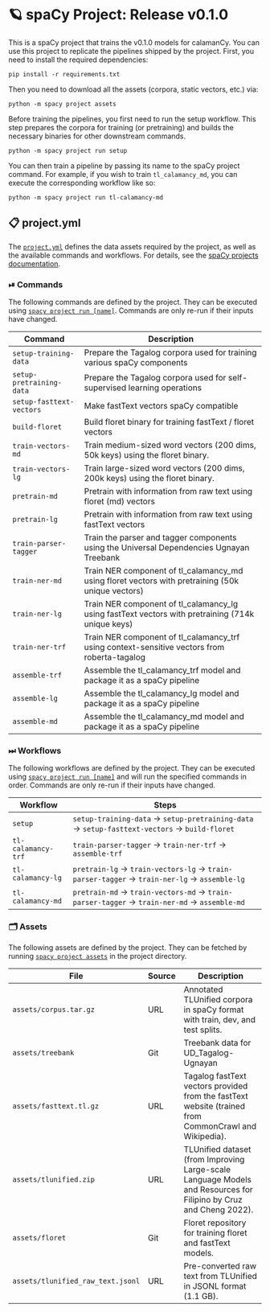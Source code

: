 <!-- SPACY PROJECT: AUTO-GENERATED DOCS START (do not remove) -->

# 🪐 spaCy Project: Release v0.1.0

This is a spaCy project that trains the v0.1.0 models for calamanCy. You can
use this project to replicate the pipelines shipped by the project. First, you need to install the
required dependencies:

```
pip install -r requirements.txt
```

Then you need to download all the assets (corpora, static vectors, etc.) via:

```
python -m spacy project assets
```

Before training the pipelines, you first need to run the setup workflow. This step prepares the
corpora for training (or pretraining) and builds the necessary binaries for other downstream commands.

```
python -m spacy project run setup
```

You can then train a pipeline by passing its name to the spaCy project command. For example, if you wish to train
`tl_calamancy_md`, you can execute the corresponding workflow like so:

```
python -m spacy project run tl-calamancy-md 
```


## 📋 project.yml

The [`project.yml`](project.yml) defines the data assets required by the
project, as well as the available commands and workflows. For details, see the
[spaCy projects documentation](https://spacy.io/usage/projects).

### ⏯ Commands

The following commands are defined by the project. They
can be executed using [`spacy project run [name]`](https://spacy.io/api/cli#project-run).
Commands are only re-run if their inputs have changed.

| Command | Description |
| --- | --- |
| `setup-training-data` | Prepare the Tagalog corpora used for training various spaCy components |
| `setup-pretraining-data` | Prepare the Tagalog corpora used for self-supervised learning operations |
| `setup-fasttext-vectors` | Make fastText vectors spaCy compatible |
| `build-floret` | Build floret binary for training fastText / floret vectors |
| `train-vectors-md` | Train medium-sized word vectors (200 dims, 50k keys) using the floret binary. |
| `train-vectors-lg` | Train large-sized word vectors (200 dims, 200k keys) using the floret binary. |
| `pretrain-md` | Pretrain with information from raw text using floret (md) vectors |
| `pretrain-lg` | Pretrain with information from raw text using fastText vectors |
| `train-parser-tagger` | Train the parser and tagger components using the Universal Dependencies Ugnayan Treebank |
| `train-ner-md` | Train NER component of tl_calamancy_md using floret vectors with pretraining (50k unique vectors) |
| `train-ner-lg` | Train NER component of tl_calamancy_lg using fastText vectors with pretraining (714k unique keys) |
| `train-ner-trf` | Train NER component of tl_calamancy_trf using context-sensitive vectors from roberta-tagalog |
| `assemble-trf` | Assemble the tl_calamancy_trf model and package it as a spaCy pipeline |
| `assemble-lg` | Assemble the tl_calamancy_lg model and package it as a spaCy pipeline |
| `assemble-md` | Assemble the tl_calamancy_md model and package it as a spaCy pipeline |

### ⏭ Workflows

The following workflows are defined by the project. They
can be executed using [`spacy project run [name]`](https://spacy.io/api/cli#project-run)
and will run the specified commands in order. Commands are only re-run if their
inputs have changed.

| Workflow | Steps |
| --- | --- |
| `setup` | `setup-training-data` &rarr; `setup-pretraining-data` &rarr; `setup-fasttext-vectors` &rarr; `build-floret` |
| `tl-calamancy-trf` | `train-parser-tagger` &rarr; `train-ner-trf` &rarr; `assemble-trf` |
| `tl-calamancy-lg` | `pretrain-lg` &rarr; `train-vectors-lg` &rarr; `train-parser-tagger` &rarr; `train-ner-lg` &rarr; `assemble-lg` |
| `tl-calamancy-md` | `pretrain-md` &rarr; `train-vectors-md` &rarr; `train-parser-tagger` &rarr; `train-ner-md` &rarr; `assemble-md` |

### 🗂 Assets

The following assets are defined by the project. They can
be fetched by running [`spacy project assets`](https://spacy.io/api/cli#project-assets)
in the project directory.

| File | Source | Description |
| --- | --- | --- |
| `assets/corpus.tar.gz` | URL | Annotated TLUnified corpora in spaCy format with train, dev, and test splits. |
| `assets/treebank` | Git | Treebank data for UD_Tagalog-Ugnayan |
| `assets/fasttext.tl.gz` | URL | Tagalog fastText vectors provided from the fastText website (trained from CommonCrawl and Wikipedia). |
| `assets/tlunified.zip` | URL | TLUnified dataset (from Improving Large-scale Language Models and Resources for Filipino by Cruz and Cheng 2022). |
| `assets/floret` | Git | Floret repository for training floret and fastText models. |
| `assets/tlunified_raw_text.jsonl` | URL | Pre-converted raw text from TLUnified in JSONL format (1.1 GB). |

<!-- SPACY PROJECT: AUTO-GENERATED DOCS END (do not remove) -->